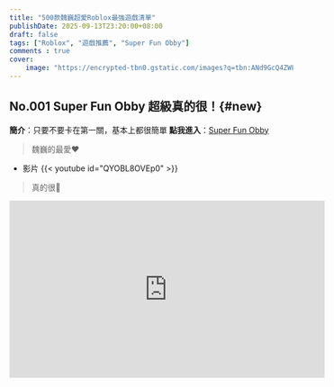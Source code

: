 ```yaml
---
title: "500款魏巍超愛Roblox最強遊戲清單"
publishDate: 2025-09-13T23:20:00+08:00
draft: false
tags: ["Roblox", "遊戲推薦", "Super Fun Obby"]
comments : true
cover:
    image: "https://encrypted-tbn0.gstatic.com/images?q=tbn:ANd9GcQ4ZWLSRsnuu7Lc2GuSmkrpdO8Kvw9il8MTkQ&s"
---
```




## No.001 Super Fun Obby 超級真的很！{#new}
**簡介**：只要不要卡在第一關，基本上都很簡單 
**點我進入**：[Super Fun Obby](https://www.roblox.com/games/11364184405/Super-Fun-Obby-725-Stages)  
> 魏巍的最愛❤️
- 影片
{{< youtube id="QYOBL8OVEp0" >}}  
> 真的很🤬
<iframe width="560" height="315" src="https://www.youtube-nocookie.com/embed/QYOBL8OVEp0?si=mUhLXM2Bx4hU1Kry&amp;start=349" title="YouTube video player" frameborder="0" allow="accelerometer; autoplay; clipboard-write; encrypted-media; gyroscope; picture-in-picture; web-share" referrerpolicy="strict-origin-when-cross-origin" allowfullscreen></iframe>